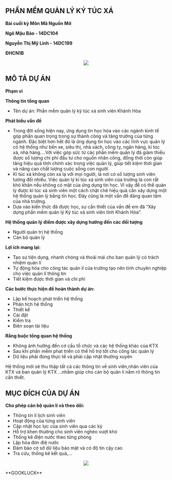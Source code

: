 ﻿## PHẦN MỀM QUẢN LÝ KÝ TÚC XÁ
**Bài cuối kỳ Môn Mã Nguồn Mở**

**Ngô Mậu Bảo - 14DC104**

**Nguyễn Thị Mỹ Linh - 14DC199**

**ĐHCN1B**

<p align="center"><img src="https://encrypted-tbn0.gstatic.com/images?q=tbn:ANd9GcT6GBJ3HZ2QOPov7y4VWYikZfERbhGK5KTr7Xs0Qud_4oKh00B61g"></p>

## MÔ TẢ DỰ ÁN

**Phạm vi**

**Thông tin tổng quan**

<ul>
  <li>Tên dự án: Phần mềm quản lý ký túc xá sinh viên Khánh Hòa</li>
</ul>

**Phát biểu vấn đề**

<ul>
  <li>Trong đời sống hiện nay, ứng dụng tin học hóa vào các ngành kinh tế góp
	phần quan trọng trong sự thành công và tăng trưởng của từng ngành. Đặc biệt hơn 
	hết đó là ứng dụng tin học vào các lĩnh vực quản lý có hệ thống như bến xe, siêu 
	thị, nhà sách, công ty, ngân hàng, kí túc xá, nhà hàng….Với việc góp sức từ các 
	phần mềm quản lý đã giảm thiểu được số lượng chi phí đầu tư cho nguồn nhân 
	công, đồng thời còn giúp tăng hiệu quả tính chính xác trong việc quản lý, giúp tiết 
	kiệm thời gian và nâng cao chất lượng cuộc sống con người</li>
  <li>Kí túc xá không còn xa lạ với mọi người, là nơi có số lượng sinh viên tương
	đối nhiều. Việc quản lý kí túc xá sinh viên của trường là con rất khó khăn nếu
	không có mặt của ứng dụng tin học. Vì vậy để có thể quản lý được kí túc xá sinh 
	viên một cách chặt chẽ hiệu quả cần xây dựng một hệ thống quản lý bằng tin học.
	Đây cũng là một vấn đề đáng quan tâm của nhà trường. </li>
  <li>Dựa vào kiến thức đã được học, sự cần thiết của vấn đề em đã “Xây dựng 
	phần mềm quản lý Ký túc xá sinh viên tỉnh Khánh Hòa”. </li>

</ul>

**Hệ thống quản lý điểm được xây dựng hướng đến các đối tượng**
<ul>
  <li>Người quản trị hệ thống</li>
  <li>Cán bộ quản lý</li>
</ul>

**Lợi ích mang lại:**

<ul>
  <li>Tạo sự tiện dụng, nhanh chóng và thoải mái cho ban quản lý có trách nhiệm quản lí</li>
  <li>Tự động hóa cho công tác quản lí của trường tạo nên tính chuyên nghiệp cho việc quản lí thông tin</li>
  <li>Tiết kiệm được thời gian và chi phí</li>

</ul>

**Các bước thực hiện để hoàn thành dự án:**
<ul>
  <li>Lập kế hoạch phát triển hệ thống</li>
  <li>Phân tích hệ thống</li>
  <li>Thiết kế</li>
  <li>Cài đặt</li>
  <li>Kiểm tra</li>
  <li>Biên soạn tài liệu</li>

</ul>

**Rằng buộc tổng quan hệ thống**
<ul>
  <li>Không ảnh hưởng đến cơ cấu tổ chức và các hệ thống khác của KTX</li>
  <li>Sau khi phần mềm phat triển có thể hỗ trợ tốt cho công tác quản lý</li>
  <li>Dữ liệu phải đúng thực tế và phải cập nhật thường xuyên</li>
</ul>
		
Hệ thống mới sẽ thu thập tất cả các thông tin về sinh viên,nhân viên của KTX và ban quản lý KTX …nhằm 
giúp cho cán bộ quản lí nắm rõ thông tin cần thiết.


## MỤC ĐÍCH CỦA DỰ ÁN  

**Cho phép cán bộ quản lí và theo dõi:**
<ul>
  <li>Thông tin lí lịch sinh viên</li>
  <li>Hoạt động của từng sinh viên</li>
  <li>Cập nhật học lực của sinh viên qua các kỳ</li>
  <li>Hỗ trợ khen thưởng cho sinh viên nghèo vượt khó</li>
  <li>Thống kê điện nước theo từng phòng</li>
  <li>Lập hóa đơn điệ nước</li>
  <li>Đảm bảo cơ sở dữ liệu bảo mật và có độ tin cậy cao</li>
  <li>Tra cứu, thống kê kết quả,...</li>
</ul>

<p align="center"><img src="http://file.hstatic.net/1000192210/product/upload_076262f72c1e4dd1a104b92aff2e5d01.jpg"></p>  
 **GOOKLUCK**